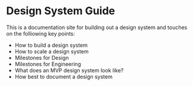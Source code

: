 # Design System Guide

This is a documentation site for building out a design system and touches on the folliowing key points:

- How to build a design system
- How to scale a design system
- Milestones for Design
- Milestones for Engineering
- What does an MVP design system look like?
- How best to document a design system

